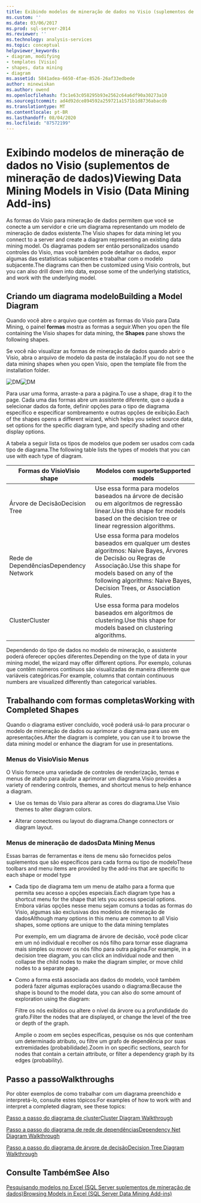 ```yaml
---
title: Exibindo modelos de mineração de dados no Visio (suplementos de mineração de dados) | Microsoft Docs
ms.custom: ''
ms.date: 03/06/2017
ms.prod: sql-server-2014
ms.reviewer: ''
ms.technology: analysis-services
ms.topic: conceptual
helpviewer_keywords:
- diagram, modifying
- templates [Visio]
- shapes, data mining
- diagram
ms.assetid: 5841adea-6650-4fae-8526-26af33edbede
author: minewiskan
ms.author: owend
ms.openlocfilehash: f3c1e63c058295b93e2562c64a6df90a30273a10
ms.sourcegitcommit: ad4d92dce894592a259721a1571b1d8736abacdb
ms.translationtype: MT
ms.contentlocale: pt-BR
ms.lasthandoff: 08/04/2020
ms.locfileid: "87572199"
---
```

# <a name="viewing-data-mining-models-in-visio-data-mining-add-ins"></a><span data-ttu-id="af4fe-102">Exibindo modelos de mineração de dados no Visio (suplementos de mineração de dados)</span><span class="sxs-lookup"><span data-stu-id="af4fe-102">Viewing Data Mining Models in Visio (Data Mining Add-ins)</span></span>
  <span data-ttu-id="af4fe-103">As formas do Visio para mineração de dados permitem que você se conecte a um servidor e crie um diagrama representando um modelo de mineração de dados existente.</span><span class="sxs-lookup"><span data-stu-id="af4fe-103">The Visio shapes for data mining let you connect to a server and create a diagram representing an existing data mining model.</span></span> <span data-ttu-id="af4fe-104">Os diagramas podem ser então personalizados usando controles do Visio, mas você também pode detalhar os dados, expor algumas das estatísticas subjacentes e trabalhar com o modelo subjacente.</span><span class="sxs-lookup"><span data-stu-id="af4fe-104">The diagrams can then be customized using Visio controls, but you can also drill down into data, expose some of the underlying statistics, and work with the underlying model.</span></span>  
  
## <a name="building-a-model-diagram"></a><span data-ttu-id="af4fe-105">Criando um diagrama modelo</span><span class="sxs-lookup"><span data-stu-id="af4fe-105">Building a Model Diagram</span></span>  
 <span data-ttu-id="af4fe-106">Quando você abre o arquivo que contém as formas do Visio para Data Mining, o painel **formas** mostra as formas a seguir.</span><span class="sxs-lookup"><span data-stu-id="af4fe-106">When you open the file containing the Visio shapes for data mining, the **Shapes** pane shows the following shapes.</span></span>  
  
 <span data-ttu-id="af4fe-107">Se você não visualizar as formas de mineração de dados quando abrir o Visio, abra o arquivo de modelo da pasta de instalação.</span><span class="sxs-lookup"><span data-stu-id="af4fe-107">If you do not see the data mining shapes when you open Visio, open the template file from the installation folder.</span></span>  
  
 <span data-ttu-id="af4fe-108">![DM](media/dm-stencil.gif "DM")</span><span class="sxs-lookup"><span data-stu-id="af4fe-108">![DM](media/dm-stencil.gif "DM")</span></span>  
  
 <span data-ttu-id="af4fe-109">Para usar uma forma, arraste-a para a página.</span><span class="sxs-lookup"><span data-stu-id="af4fe-109">To use a shape, drag it to the page.</span></span> <span data-ttu-id="af4fe-110">Cada uma das formas abre um assistente diferente, que o ajuda a selecionar dados da fonte, definir opções para o tipo de diagrama específico e especificar sombreamento e outras opções de exibição.</span><span class="sxs-lookup"><span data-stu-id="af4fe-110">Each of the shapes opens a different wizard, which helps you select source data, set options for the specific diagram type, and specify shading and other display options.</span></span>  
  
 <span data-ttu-id="af4fe-111">A tabela a seguir lista os tipos de modelos que podem ser usados com cada tipo de diagrama.</span><span class="sxs-lookup"><span data-stu-id="af4fe-111">The following table lists the types of models that you can use with each type of diagram.</span></span>  
  
|<span data-ttu-id="af4fe-112">Formas do Visio</span><span class="sxs-lookup"><span data-stu-id="af4fe-112">Visio shape</span></span>|<span data-ttu-id="af4fe-113">Modelos com suporte</span><span class="sxs-lookup"><span data-stu-id="af4fe-113">Supported models</span></span>|  
|-----------------|----------------------|  
|<span data-ttu-id="af4fe-114">Árvore de Decisão</span><span class="sxs-lookup"><span data-stu-id="af4fe-114">Decision Tree</span></span>|<span data-ttu-id="af4fe-115">Use essa forma para modelos baseados na árvore de decisão ou em algoritmos de regressão linear.</span><span class="sxs-lookup"><span data-stu-id="af4fe-115">Use this shape for models based on the decision tree or linear regression algorithms.</span></span>|  
|<span data-ttu-id="af4fe-116">Rede de Dependências</span><span class="sxs-lookup"><span data-stu-id="af4fe-116">Dependency Network</span></span>|<span data-ttu-id="af4fe-117">Use essa forma para modelos baseados em qualquer um destes algoritmos: Naive Bayes, Árvores de Decisão ou Regras de Associação.</span><span class="sxs-lookup"><span data-stu-id="af4fe-117">Use this shape for models based on any of the following algorithms: Naive Bayes, Decision Trees, or Association Rules.</span></span>|  
|<span data-ttu-id="af4fe-118">Cluster</span><span class="sxs-lookup"><span data-stu-id="af4fe-118">Cluster</span></span>|<span data-ttu-id="af4fe-119">Use essa forma para modelos baseados em algoritmos de clustering.</span><span class="sxs-lookup"><span data-stu-id="af4fe-119">Use this shape for models based on clustering algorithms.</span></span>|  
  
 <span data-ttu-id="af4fe-120">Dependendo do tipo de dados no modelo de mineração, o assistente poderá oferecer opções diferentes.</span><span class="sxs-lookup"><span data-stu-id="af4fe-120">Depending on the type of data in your mining model, the wizard may offer different options.</span></span> <span data-ttu-id="af4fe-121">Por exemplo, colunas que contêm números contínuos são visualizadas de maneira diferente que variáveis categóricas.</span><span class="sxs-lookup"><span data-stu-id="af4fe-121">For example, columns that contain continuous numbers are visualized differently than categorical variables.</span></span>  
  
## <a name="working-with-completed-shapes"></a><span data-ttu-id="af4fe-122">Trabalhando com formas completas</span><span class="sxs-lookup"><span data-stu-id="af4fe-122">Working with Completed Shapes</span></span>  
 <span data-ttu-id="af4fe-123">Quando o diagrama estiver concluído, você poderá usá-lo para procurar o modelo de mineração de dados ou aprimorar o diagrama para uso em apresentações.</span><span class="sxs-lookup"><span data-stu-id="af4fe-123">After the diagram is complete, you can use it to browse the data mining model or enhance the diagram for use in presentations.</span></span>  
  
### <a name="visio-menus"></a><span data-ttu-id="af4fe-124">Menus do Visio</span><span class="sxs-lookup"><span data-stu-id="af4fe-124">Visio Menus</span></span>  
 <span data-ttu-id="af4fe-125">O Visio fornece uma variedade de controles de renderização, temas e menus de atalho para ajudar a aprimorar um diagrama.</span><span class="sxs-lookup"><span data-stu-id="af4fe-125">Visio provides a variety of rendering controls, themes, and shortcut menus to help enhance a diagram.</span></span>  
  
-   <span data-ttu-id="af4fe-126">Use os temas do Visio para alterar as cores do diagrama.</span><span class="sxs-lookup"><span data-stu-id="af4fe-126">Use Visio themes to alter diagram colors.</span></span>  
  
-   <span data-ttu-id="af4fe-127">Alterar conectores ou layout do diagrama.</span><span class="sxs-lookup"><span data-stu-id="af4fe-127">Change connectors or diagram layout.</span></span>  
  
### <a name="data-mining-menus"></a><span data-ttu-id="af4fe-128">Menus de mineração de dados</span><span class="sxs-lookup"><span data-stu-id="af4fe-128">Data Mining Menus</span></span>  
 <span data-ttu-id="af4fe-129">Essas barras de ferramentas e itens de menu são fornecidos pelos suplementos que são específicos para cada forma ou tipo de modelo</span><span class="sxs-lookup"><span data-stu-id="af4fe-129">These toolbars and menu items are provided by the add-ins that are specific to each shape or model type</span></span>  
  
-   <span data-ttu-id="af4fe-130">Cada tipo de diagrama tem um menu de atalho para a forma que permita seu acesso a opções especiais.</span><span class="sxs-lookup"><span data-stu-id="af4fe-130">Each diagram type has a shortcut menu for the shape that lets you access special options.</span></span> <span data-ttu-id="af4fe-131">Embora várias opções nesse menu sejam comuns a todas as formas do Visio, algumas são exclusivas dos modelos de mineração de dados</span><span class="sxs-lookup"><span data-stu-id="af4fe-131">Although many options in this menu are common to all Visio shapes, some options are unique to the data mining templates</span></span>  
  
     <span data-ttu-id="af4fe-132">Por exemplo, em um diagrama de árvore de decisão, você pode clicar em um nó individual e recolher os nós filho para tornar esse diagrama mais simples ou mover os nós filho para outra página.</span><span class="sxs-lookup"><span data-stu-id="af4fe-132">For example, in a decision tree diagram, you can click an individual node and then collapse the child nodes to make the diagram simpler, or move child nodes to a separate page.</span></span>  
  
-   <span data-ttu-id="af4fe-133">Como a forma está associada aos dados do modelo, você também poderá fazer algumas explorações usando o diagrama:</span><span class="sxs-lookup"><span data-stu-id="af4fe-133">Because the shape is bound to the model data, you can also do some amount of exploration using the diagram:</span></span>  
  
     <span data-ttu-id="af4fe-134">Filtre os nós exibidos ou altere o nível da árvore ou a profundidade do grafo.</span><span class="sxs-lookup"><span data-stu-id="af4fe-134">Filter the nodes that are displayed, or change the level of the tree or depth of the graph.</span></span>  
  
     <span data-ttu-id="af4fe-135">Amplie o zoom em seções específicas, pesquise os nós que contenham um determinado atributo, ou filtre um grafo de dependência por suas extremidades (probabilidade).</span><span class="sxs-lookup"><span data-stu-id="af4fe-135">Zoom in on specific sections, search for nodes that contain a certain attribute, or filter a dependency graph by its edges (probability).</span></span>  
  
## <a name="walkthroughs"></a><span data-ttu-id="af4fe-136">Passo a passo</span><span class="sxs-lookup"><span data-stu-id="af4fe-136">Walkthroughs</span></span>  
 <span data-ttu-id="af4fe-137">Por obter exemplos de como trabalhar com um diagrama preenchido e interpretá-lo, consulte estes tópicos:</span><span class="sxs-lookup"><span data-stu-id="af4fe-137">For examples of how to work with and interpret a completed diagram, see these topics:</span></span>  
  
 [<span data-ttu-id="af4fe-138">Passo a passo do diagrama de cluster</span><span class="sxs-lookup"><span data-stu-id="af4fe-138">Cluster Diagram Walkthrough</span></span>](cluster-diagram-walkthrough-data-mining-add-ins.md)  
  
 [<span data-ttu-id="af4fe-139">Passo a passo do diagrama de rede de dependências</span><span class="sxs-lookup"><span data-stu-id="af4fe-139">Dependency Net Diagram Walkthrough</span></span>](dependency-network-diagram-walkthrough-data-mining-add-ins.md)  
  
 [<span data-ttu-id="af4fe-140">Passo a passo do diagrama de árvore de decisão</span><span class="sxs-lookup"><span data-stu-id="af4fe-140">Decision Tree Diagram Walkthrough</span></span>](decision-tree-diagram-walkthrough-data-mining-add-ins.md)  
  
## <a name="see-also"></a><span data-ttu-id="af4fe-141">Consulte Também</span><span class="sxs-lookup"><span data-stu-id="af4fe-141">See Also</span></span>  
 [<span data-ttu-id="af4fe-142">Pesquisando modelos no Excel &#40;SQL Server suplementos de mineração de dados&#41;</span><span class="sxs-lookup"><span data-stu-id="af4fe-142">Browsing Models in Excel &#40;SQL Server Data Mining Add-ins&#41;</span></span>](browsing-models-in-excel-sql-server-data-mining-add-ins.md)  
  
  
